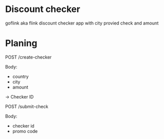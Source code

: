 # Discount checker

goflink aka flink discount checker app with city provied check and amount

# Planing
POST /create-checker

Body:
- country
- city
- amount

-> Checker ID

POST /submit-check
 
Body:
- checker id
- promo code


